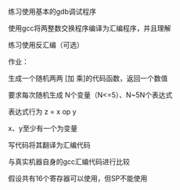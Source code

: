 练习使用基本的gdb调试程序

使用gcc将两整数交换程序编译为汇编程序，并且理解

练习使用反汇编（可选）

作业：

生成一个随机两两 [加 乘]的代码函数，返回一个数值

要求每次随机生成 N个变量（N<=5）、N~5N个表达式

表达式行为 z = x op y

x、y至少有一个为变量

写代码将其翻译为汇编代码

与真实机器自身的gcc汇编代码进行比较

假设共有16个寄存器可以使用，但SP不能使用
